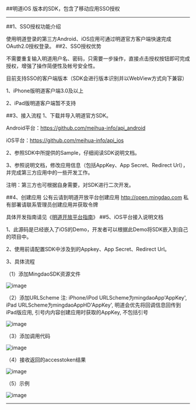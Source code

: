 ##明道iOS 版本的SDK，包含了移动应用SSO授权


***

##1、SSO授权功能介绍

使用明道登录的第三方Android、iOS应用可通过明道官方客户端快速完成OAuth2.0授权登录。
##2、SSO授权优势

不需要重复输入明道用户名、密码，只需要一步操作，直接点击授权按钮即可完成授权，增强了操作简便性及帐号安全性。

目前支持SSO的客户端版本（SDK会进行版本识别并以WebView方式向下兼容）

1、iPhone版明道客户端3.0及以上

2、iPad版明道客户端暂不支持

##3、接入流程
1、下载并导入明道官方SDK。

Android平台：https://github.com/meihua-info/api_android

iOS平台：https://github.com/meihua-info/api_ios

2、参照SDK中所提供的Sample，仔细阅读SDK说明文档。

3、参照说明文档，修改应用信息（包括AppKey、App Secret、Redirect Url），并完成第三方应用中的一些开发工作。

注明：第三方也可根据自身需要，对SDK进行二次开发。


##4、创建应用
公有云请到明道开放平台创建应用 <http://open.mingdao.com> 私有部署请联系管理员创建应用并获取令牌

具体开发指南请见《[明道开放平台指南](http://open.mingdao.com/md_develop_tread.html)》
##5、iOS平台接入说明文档

1、此源码是已经嵌入了iOS的Demo，开发者可以根据此Demo将SDK嵌入到自己的项目中。

2、使用前请配置SDK中涉及到的Appkey、App Secret、Redirect Url。

3、具体流程

（1）添加MingdaoSDK资源文件

![image](https://raw.githubusercontent.com/meihua-info/api_ios/master/%E5%BF%AB%E9%80%9F%E9%9B%86%E6%88%90%E6%8C%87%E5%8D%97/1.jpeg)

（2）添加URLScheme 
    注: iPhone/iPod URLScheme为mingdaoApp'AppKey', 
        iPad URLScheme为mingdaoAppHD'AppKey',
        明道会优先将回调信息回传到iPad版应用,
        引号内内容创建应用时获取的AppKey, 不包括引号

![image](https://raw.githubusercontent.com/meihua-info/api_ios/master/%E5%BF%AB%E9%80%9F%E9%9B%86%E6%88%90%E6%8C%87%E5%8D%97/3.jpeg)

（3）添加调用代码

![image](https://raw.githubusercontent.com/meihua-info/api_ios/master/%E5%BF%AB%E9%80%9F%E9%9B%86%E6%88%90%E6%8C%87%E5%8D%97/2.jpeg)

（4）接收返回的accesstoken结果

![image](https://raw.githubusercontent.com/meihua-info/api_ios/master/%E5%BF%AB%E9%80%9F%E9%9B%86%E6%88%90%E6%8C%87%E5%8D%97/4.jpeg)

（5）示例

![image](https://raw.githubusercontent.com/meihua-info/api_ios/master/%E5%BF%AB%E9%80%9F%E9%9B%86%E6%88%90%E6%8C%87%E5%8D%97/5.png)

***
